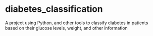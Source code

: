 # diabetes_classification
A project using Python, and other tools to classify diabetes in patients based on their glucose levels, weight, and other information
